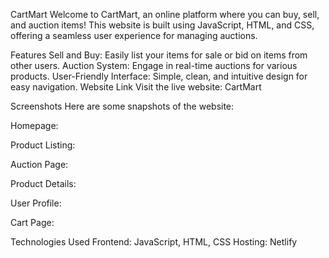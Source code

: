 CartMart
Welcome to CartMart, an online platform where you can buy, sell, and auction items! This website is built using JavaScript, HTML, and CSS, offering a seamless user experience for managing auctions.

Features
Sell and Buy: Easily list your items for sale or bid on items from other users.
Auction System: Engage in real-time auctions for various products.
User-Friendly Interface: Simple, clean, and intuitive design for easy navigation.
Website Link
Visit the live website: CartMart

Screenshots
Here are some snapshots of the website:

Homepage:

Product Listing:

Auction Page:

Product Details:

User Profile:

Cart Page:

Technologies Used
Frontend: JavaScript, HTML, CSS
Hosting: Netlify
